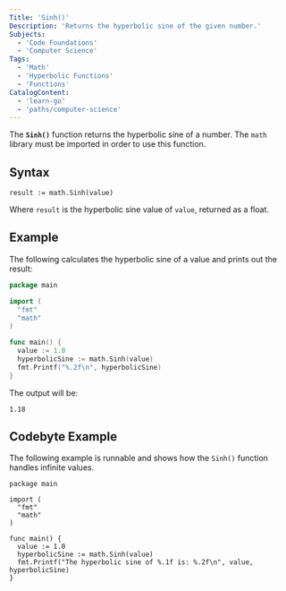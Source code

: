 ```yaml
---
Title: 'Sinh()'
Description: 'Returns the hyperbolic sine of the given number.'
Subjects:
  - 'Code Foundations'
  - 'Computer Science'
Tags:
  - 'Math'
  - 'Hyperbolic Functions'
  - 'Functions'
CatalogContent:
  - 'learn-go'
  - 'paths/computer-science'
---
```


The **`Sinh()`** function returns the hyperbolic sine of a number. The `math` library must be imported in order to use this function.

## Syntax

```pseudo
result := math.Sinh(value)
```
Where `result` is the hyperbolic sine value of `value`, returned as a float.

## Example

The following calculates the hyperbolic sine of a value and prints out the result:

```go
package main

import (
  "fmt"
  "math"
)

func main() {
  value := 1.0
  hyperbolicSine := math.Sinh(value)
  fmt.Printf("%.2f\n", hyperbolicSine)
}
```

The output will be:

```shell
1.18
```

## Codebyte Example

The following example is runnable and shows how the `Sinh()` function handles infinite values.

```codebyte/golang
package main

import (
  "fmt"
  "math"
)

func main() {
  value := 1.0
  hyperbolicSine := math.Sinh(value)
  fmt.Printf("The hyperbolic sine of %.1f is: %.2f\n", value, hyperbolicSine)
}

```